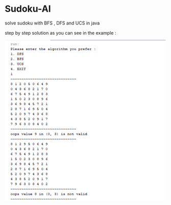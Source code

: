 # Sudoku-AI
solve sudoku with BFS , DFS and UCS in java

step by step solution as you can see in the example :

![alt text](https://github.com/malekiamir/Sudoku-AI/blob/master/image.png)
